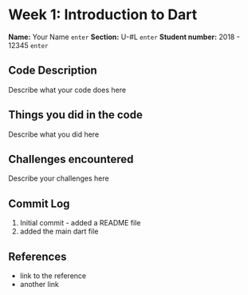 # Week 1: Introduction to Dart

**Name:** Your Name `enter`
**Section:** U-#L `enter`
**Student number:** 2018 - 12345 `enter`

## Code Description

Describe what your code does here

## Things you did in the code

Describe what you did here

## Challenges encountered

Describe your challenges here

## Commit Log

1. Initial commit - added a README file
2. added the main dart file

## References

- link to the reference
- another link
